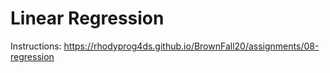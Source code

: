 # Linear Regression

Instructions: https://rhodyprog4ds.github.io/BrownFall20/assignments/08-regression

